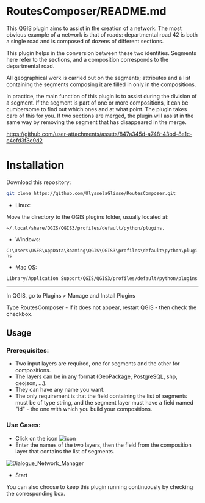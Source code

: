 # RoutesComposer/README.md

This QGIS plugin aims to assist in the creation of a network. The most obvious example of a network is that of roads: departmental road 42 is both a single road and is composed of dozens of different sections.

This plugin helps in the conversion between these two identities. Segments here refer to the sections, and a composition corresponds to the departmental road.

All geographical work is carried out on the segments; attributes and a list containing the segments composing it are filled in only in the compositions.

In practice, the main function of this plugin is to assist during the division of a segment. If the segment is part of one or more compositions, it can be cumbersome to find out which ones and at what point. The plugin takes care of this for you. If two sections are merged, the plugin will assist in the same way by removing the segment that has disappeared in the merge.

https://github.com/user-attachments/assets/847a345d-a748-43bd-8e1c-c4cfd3f3e9d2

# Installation

Download this repository:

```bash
git clone https://github.com/UlysselaGlisse/RoutesComposer.git
```

* Linux:

Move the directory to the QGIS plugins folder, usually located at:

`~/.local/share/QGIS/QGIS3/profiles/default/python/plugins.`

* Windows:

`C:\Users\USER\AppData\Roaming\QGIS\QGIS3\profiles\default\python\plugins`

* Mac OS:

`Library/Application Support/QGIS/QGIS3/profiles/default/python/plugins`

---

In QGIS, go to Plugins > Manage and Install Plugins

Type RoutesComposer - if it does not appear, restart QGIS - then check the checkbox.

## Usage
### Prerequisites:
* Two input layers are required, one for segments and the other for compositions.
* The layers can be in any format (GeoPackage, PostgreSQL, shp, geojson, ...).
* They can have any name you want.
* The only requirement is that the field containing the list of segments must be of type string, and the segment layer must have a field named "id" - the one with which you build your compositions.

### Use Cases:
* Click on the icon ![icon](icons/icon.png)
* Enter the names of the two layers, then the field from the composition layer that contains the list of segments.

![Dialogue_Network_Manager](https://github.com/user-attachments/assets/a4928324-27a8-4dc0-93c9-858c212f5fee)

* Start

You can also choose to keep this plugin running continuously by checking the corresponding box.
